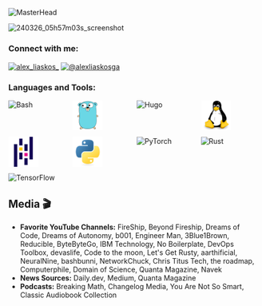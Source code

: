 ![MasterHead](https://github.com/AlexandrosLiaskos/AlexandrosLiaskos/assets/128935863/d550e5fd-a1e6-49de-9b49-adee0c2936b9)


![240326_05h57m03s_screenshot](https://github.com/AlexandrosLiaskos/AlexandrosLiaskos/assets/128935863/e4f0389d-cfcd-4198-8e03-84c072ee4c06)


<h3 align="left">Connect with me:</h3>
<p align="left">
<a href="https://instagram.com/alex_liaskos_" target="blank"><img align="center" src="https://raw.githubusercontent.com/rahuldkjain/github-profile-readme-generator/master/src/images/icons/Social/instagram.svg" alt="alex_liaskos_" height="30" width="40" /></a>
<a href="https://medium.com/@alexliaskosga" target="blank"><img align="center" src="https://raw.githubusercontent.com/rahuldkjain/github-profile-readme-generator/master/src/images/icons/Social/medium.svg" alt="@alexliaskosga" height="30" width="40" /></a>
    
</p>
<h3 align="left">Languages and Tools:</h3>
<div align="left" style="display: grid; grid-template-columns: repeat(4, 1fr); gap: 10px;">
    <a href="https://www.gnu.org/software/bash/" target="_blank" rel="noreferrer" style="text-decoration: none;">
        <img src="https://www.vectorlogo.zone/logos/gnu_bash/gnu_bash-icon.svg" alt="Bash" width="60" height="60"/>
    </a>
    <a href="https://golang.org" target="_blank" rel="noreferrer" style="text-decoration: none;">
        <img src="https://raw.githubusercontent.com/devicons/devicon/master/icons/go/go-original.svg" alt="Go" width="60" height="60"/>
    </a>
    <a href="https://gohugo.io/" target="_blank" rel="noreferrer" style="text-decoration: none;">
        <img src="https://api.iconify.design/logos-hugo.svg" alt="Hugo" width="60" height="60"/>
    </a>
    <a href="https://www.linux.org/" target="_blank" rel="noreferrer" style="text-decoration: none;">
        <img src="https://raw.githubusercontent.com/devicons/devicon/master/icons/linux/linux-original.svg" alt="Linux" width="60" height="60"/>
    </a>
    <a href="https://pandas.pydata.org/" target="_blank" rel="noreferrer" style="text-decoration: none;">
        <img src="https://raw.githubusercontent.com/devicons/devicon/master/icons/pandas/pandas-original.svg" alt="Pandas" width="60" height="60"/>
    </a>
    <a href="https://www.python.org" target="_blank" rel="noreferrer" style="text-decoration: none;">
        <img src="https://raw.githubusercontent.com/devicons/devicon/master/icons/python/python-original.svg" alt="Python" width="60" height="60"/>
    </a>
    <a href="https://pytorch.org/" target="_blank" rel="noreferrer" style="text-decoration: none;">
        <img src="https://www.vectorlogo.zone/logos/pytorch/pytorch-icon.svg" alt="PyTorch" width="60" height="60"/>
    </a>
    <a href="https://www.rust-lang.org" target="_blank" rel="noreferrer" style="text-decoration: none;">
        <img src="https://github.com/AlexandrosLiaskos/AlexandrosLiaskos/assets/128935863/2f0f0ec5-558e-489d-8fdf-f1020bdfcb38" alt="Rust" width="60" height="60"/>
    </a>
    <a href="https://www.tensorflow.org" target="_blank" rel="noreferrer" style="text-decoration: none;">
        <img src="https://www.vectorlogo.zone/logos/tensorflow/tensorflow-icon.svg" alt="TensorFlow" width="60" height="60"/>
    </a>
</div>

## Media 🎬
- **Favorite YouTube Channels:** FireShip, Beyond Fireship, Dreams of Code, Dreams of Autonomy, b001, Engineer Man, 3Blue1Brown, Reducible, ByteByteGo, IBM Technology, No Boilerplate, DevOps Toolbox, devaslife, Code to the moon, Let's Get Rusty, aarthificial, NeuralNine, bashbunni, NetworkChuck, Chris Titus Tech, the roadmap, Computerphile, Domain of Science, Quanta Magazine, Navek
- **News Sources:** Daily.dev, Medium, Quanta Magazine
- **Podcasts:** Breaking Math, Changelog Media, You Are Not So Smart, Classic Audiobook Collection
